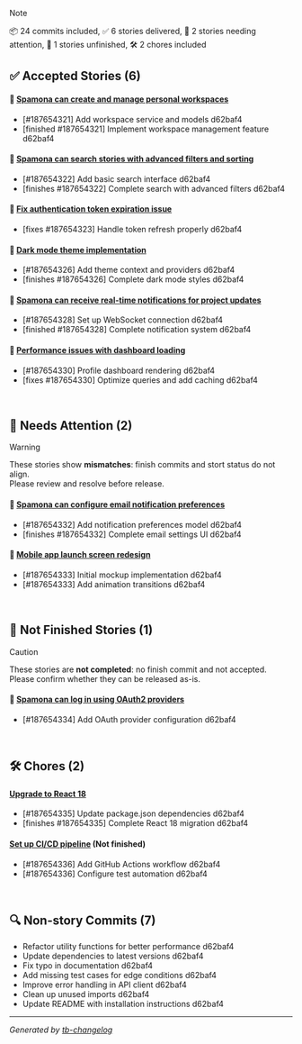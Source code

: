 > [!NOTE]
> 📦 24 commits included, ✅ 6 stories delivered,
> 🚨 2 stories needing attention, 🚧 1 stories unfinished, 🛠️ 2 chores included

## ✅ Accepted Stories (6)
#### 🧩 [Spamona can create and manage personal workspaces](https://trackerboot.com)
- [#187654321] Add workspace service and models d62baf4
- [finished #187654321] Implement workspace management feature d62baf4
#### 🧩 [Spamona can search stories with advanced filters and sorting](https://trackerboot.com)
- [#187654322] Add basic search interface d62baf4
- [finishes #187654322] Complete search with advanced filters d62baf4
#### 🦋 [Fix authentication token expiration issue](https://trackerboot.com)
- [fixes #187654323] Handle token refresh properly d62baf4
#### 🎨 [Dark mode theme implementation](https://trackerboot.com)
- [#187654326] Add theme context and providers d62baf4
- [finishes #187654326] Complete dark mode styles d62baf4
#### 🧩 [Spamona can receive real-time notifications for project updates](https://trackerboot.com)
- [#187654328] Set up WebSocket connection d62baf4
- [finished #187654328] Complete notification system d62baf4
#### 🦋 [Performance issues with dashboard loading](https://trackerboot.com)
- [#187654330] Profile dashboard rendering d62baf4
- [fixes #187654330] Optimize queries and add caching d62baf4

<br />

## 🚨 Needs Attention (2)
> [!WARNING]
> These stories show **mismatches**: finish commits and stort status do not align.  
> Please review and resolve before release.
#### 🧩 [Spamona can configure email notification preferences](https://trackerboot.com)
- [#187654332] Add notification preferences model d62baf4
- [finishes #187654332] Complete email settings UI d62baf4
#### 🎨 [Mobile app launch screen redesign](https://trackerboot.com)
- [#187654333] Initial mockup implementation d62baf4
- [#187654333] Add animation transitions d62baf4

<br />

## 🚧 Not Finished Stories (1)
> [!CAUTION]
> These stories are **not completed**: no finish commit and not accepted.  
> Please confirm whether they can be released as-is.
#### 🧩 [Spamona can log in using OAuth2 providers](https://trackerboot.com)
- [#187654334] Add OAuth provider configuration d62baf4

<br />

## 🛠️ Chores (2)
#### [Upgrade to React 18](https://trackerboot.com)
- [#187654335] Update package.json dependencies d62baf4
- [finishes #187654335] Complete React 18 migration d62baf4
#### [Set up CI/CD pipeline](https://trackerboot.com) (Not finished)
- [#187654336] Add GitHub Actions workflow d62baf4
- [#187654336] Configure test automation d62baf4

<br />

## 🔍 Non-story Commits (7)
- Refactor utility functions for better performance d62baf4
- Update dependencies to latest versions d62baf4
- Fix typo in documentation d62baf4
- Add missing test cases for edge conditions d62baf4
- Improve error handling in API client d62baf4
- Clean up unused imports d62baf4
- Update README with installation instructions d62baf4

---
*Generated by [tb-changelog](https://github.com/Bekind-Labs/tb-changelog)*